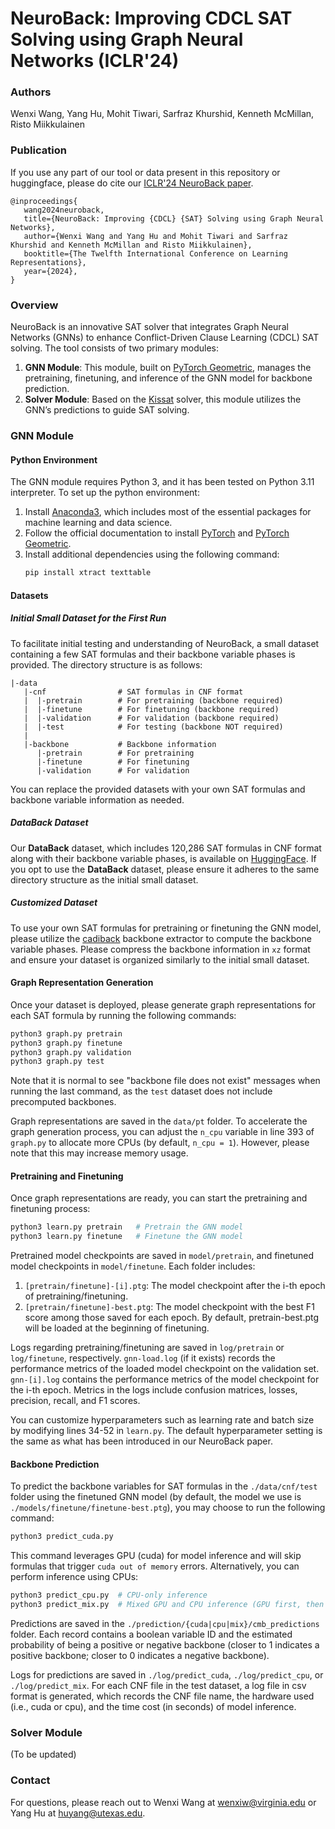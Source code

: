 # NeuroBack: Improving CDCL SAT Solving using Graph Neural Networks (ICLR'24)

### Authors
Wenxi Wang, Yang Hu, Mohit Tiwari, Sarfraz Khurshid, Kenneth McMillan, Risto Miikkulainen

### Publication

If you use any part of our tool or data present in this repository or huggingface, please do cite our [ICLR'24 NeuroBack paper](https://iclr.cc/virtual/2024/poster/17641).

```
@inproceedings{
   wang2024neuroback,
   title={NeuroBack: Improving {CDCL} {SAT} Solving using Graph Neural Networks},
   author={Wenxi Wang and Yang Hu and Mohit Tiwari and Sarfraz Khurshid and Kenneth McMillan and Risto Miikkulainen},
   booktitle={The Twelfth International Conference on Learning Representations},
   year={2024},
}
```

### Overview

NeuroBack is an innovative SAT solver that integrates Graph Neural Networks (GNNs) to enhance Conflict-Driven Clause Learning (CDCL) SAT solving. The tool consists of two primary modules:

1. **GNN Module**: This module, built on [PyTorch Geometric](https://pytorch-geometric.readthedocs.io/en/latest/), manages the pretraining, finetuning, and inference of the GNN model for backbone prediction.
2. **Solver Module**: Based on the [Kissat](https://github.com/arminbiere/kissat) solver, this module utilizes the GNN’s predictions to guide SAT solving.

### GNN Module

#### Python Environment

The GNN module requires Python 3, and it has been tested on Python 3.11 interpreter. To set up the python environment:

1. Install [Anaconda3](https://www.anaconda.com/), which includes most of the essential packages for machine learning and data science.
2. Follow the official documentation to install [PyTorch](https://pytorch.org/get-started/locally/) and [PyTorch Geometric](https://pytorch-geometric.readthedocs.io/en/latest/install/installation.html).
3. Install additional dependencies using the following command:
   ```bash
   pip install xtract texttable
   ```

#### Datasets

##### Initial Small Dataset for the First Run

To facilitate initial testing and understanding of NeuroBack, a small dataset containing a few SAT formulas and their backbone variable phases is provided. The directory structure is as follows:

```
|-data
   |-cnf                # SAT formulas in CNF format
   |  |-pretrain        # For pretraining (backbone required)
   |  |-finetune        # For finetuning (backbone required)
   |  |-validation      # For validation (backbone required)
   |  |-test            # For testing (backbone NOT required)
   |
   |-backbone           # Backbone information
      |-pretrain        # For pretraining
      |-finetune        # For finetuning
      |-validation      # For validation
```

You can replace the provided datasets with your own SAT formulas and backbone variable information as needed.

##### **DataBack** Dataset

Our **DataBack** dataset, which includes 120,286 SAT formulas in CNF format along with their backbone variable phases, is available on [HuggingFace](https://huggingface.co/datasets/neuroback/DataBack). If you opt to use the **DataBack** dataset, please ensure it adheres to the same directory structure as the initial small dataset.

##### Customized Dataset

To use your own SAT formulas for pretraining or finetuning the GNN model, please utilize the [cadiback](https://github.com/arminbiere/cadiback) backbone extractor to compute the backbone variable phases. Please compress the backbone information in `xz` format and ensure your dataset is organized similarly to the initial small dataset.

#### Graph Representation Generation

Once your dataset is deployed, please generate graph representations for each SAT formula by running the following commands:

```bash
python3 graph.py pretrain
python3 graph.py finetune
python3 graph.py validation
python3 graph.py test
```

Note that it is normal to see "backbone file does not exist" messages when running the last command, as the `test` dataset does not include precomputed backbones.

Graph representations are saved in the `data/pt` folder. To accelerate the graph generation process, you can adjust the `n_cpu` variable in line 393 of `graph.py` to allocate more CPUs (by default, `n_cpu = 1`). However, please note that this may increase memory usage.

#### Pretraining and Finetuning

Once graph representations are ready, you can start the pretraining and finetuning process:

```bash
python3 learn.py pretrain   # Pretrain the GNN model
python3 learn.py finetune   # Finetune the GNN model
```

Pretrained model checkpoints are saved in `model/pretrain`, and finetuned model checkpoints in `model/finetune`. Each folder includes:

1. `[pretrain/finetune]-[i].ptg`: The model checkpoint after the i-th epoch of pretraining/finetuning.
2. `[pretrain/finetune]-best.ptg`: The model checkpoint with the best F1 score among those saved for each epoch. By default, pretrain-best.ptg will be loaded at the beginning of finetuning.

Logs regarding pretraining/finetuning are saved in `log/pretrain` or `log/finetune`, respectively. `gnn-load.log` (if it exists) records the performance metrics of the loaded model checkpoint on the validation set. `gnn-[i].log` contains the performance metrics of the model checkpoint for the i-th epoch. Metrics in the logs include confusion matrices, losses, precision, recall, and F1 scores.

You can customize hyperparameters such as learning rate and batch size by modifying lines 34-52 in `learn.py`. The default hyperparameter setting is the same as what has been introduced in our NeuroBack paper.

#### Backbone Prediction

To predict the backbone variables for SAT formulas in the `./data/cnf/test` folder using the finetuned GNN model (by default, the model we use is `./models/finetune/finetune-best.ptg`), you may choose to run the following command:

```bash
python3 predict_cuda.py
```

This command leverages GPU (cuda) for model inference and will skip formulas that trigger `cuda out of memory` errors. Alternatively, you can perform inference using CPUs:

```bash
python3 predict_cpu.py  # CPU-only inference
python3 predict_mix.py  # Mixed GPU and CPU inference (GPU first, then CPU if cuda out of memory)
```

Predictions are saved in the `./prediction/{cuda|cpu|mix}/cmb_predictions` folder. Each record contains a boolean variable ID and the estimated probability of being a positive or negative backbone (closer to 1 indicates a positive backbone; closer to 0 indicates a negative backbone).

Logs for predictions are saved in `./log/predict_cuda`, `./log/predict_cpu`, or `./log/predict_mix`. For each CNF file in the test dataset, a log file in csv format is generated, which records the CNF file name, the hardware used (i.e., cuda or cpu), and the time cost (in seconds) of model inference.

### Solver Module
(To be updated)

### Contact
For questions, please reach out to Wenxi Wang at [wenxiw@virginia.edu](mailto:wenxiw@virginia.edu) or Yang Hu at [huyang@utexas.edu](mailto:huyang@utexas.edu).